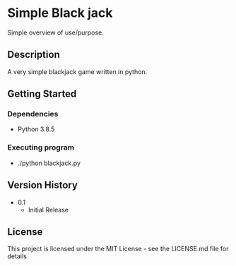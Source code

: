 # Simple Black jack

Simple overview of use/purpose.

## Description

A very simple blackjack game written in python.

## Getting Started

### Dependencies

* Python 3.8.5

### Executing program

* ./python blackjack.py

## Version History

* 0.1
    * Initial Release

## License

This project is licensed under the MIT License - see the LICENSE.md file for details
